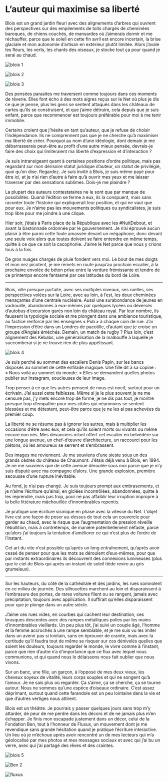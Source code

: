 # L’auteur qui maximise sa liberté

Blois est un grand jardin fleuri avec des alignements d’arbres qui ouvrent des perspectives sur des empilements de toits chargés de cheminées baroques, de chiens couchés, de mansardes où j’aimerais dormir et me réchauffer, parce que le soleil en cette fin avril est encore incertain, la brise glaciale et mon autonomie d’artisan en extérieur plutôt limitée. Alors j’avale les fleurs, les verts, les chants des oiseaux, je stocke tout ça pour quand je serai au chaud.<span id="more-43959"></span>

![blois 1](https://tcrouzet.com/images_tc/2016/04/blois1.jpg)

![blois 2](https://tcrouzet.com/images_tc/2016/04/blois2.jpg)

![blois 3](https://tcrouzet.com/images_tc/2016/04/blois3.jpg)

Des pensées parasites me traversent comme toujours dans ces moments de rêverie. Elles font écho à des mots aigres reçus sur le Net où plus je dis ce que je pense, plus les gens se sentent attaqués dans les châteaux de cartes qu’ils se construisent, et que j’aime détruire, cela depuis que je suis enfant, parce que recommencer est toujours préférable pour moi à me tenir immobile.

Certains croient que j’hésite en tant qu’auteur, que je refuse de choisir l’indépendance. Ils ne comprennent pas que je ne cherche qu’à maximiser ma liberté de créer. Pourquoi au nom d’une idéologie, dont demain je me débarrasserais peut-être au profit d’une autre mieux pensée, devrais-je faire des choix qui limiteraient ma liberté d’expression et d’interaction ?

Je suis intransigeant quant à certaines positions d’ordre politique, mais pas regardant sur mon dérisoire statut juridique d’auteur, un statut de privilégié, quoi qu’on dise. Regardez. Je suis invité à Blois, je suis même payé pour être ici, et je n’ai rien d’autre à faire qu’à ouvrir mes yeux et me laisser traverser par des sensations sublimes. Dois-je me plaindre ?

La plupart des auteurs contestataires ne le sont que par manque de possibilités. Quand l’édition se ferme à eux, ils la conspuent, mais sans raconter toute l’histoire qui expliquerait leur position, et qui ne vaut que pour eux. Je n’aime pas les mouvements politiques ou syndicalistes, je suis trop libre pour me joindre à une clique.

Hier soir, j’étais à Paris place de la République avec les #NuitDebout, et avant la bastonnade ordonnée par le gouvernement. Je n’ai éprouvé aucun plaisir à être parmi cette foule amassée devant un mégaphone, donc devant une seule voix alors que toutes doivent se faire entendre en même temps, quitte à ce que ce soit la cacophonie. J’aime le Net parce que nous y crions tous à la fois.

De gros nuages chargés de pluie fondent vers moi. Le bout de mes doigts et mon nez picotent, je me remets en route jusqu’au prochain escalier, à la prochaine envolée de béton prise entre la verdure frémissante et tendre de ce printemps encore fantasmé par ces latitudes du bord de Loire.

---

Blois, ville presque parfaite, avec ses multiples niveaux, ses ruelles, ses perspectives volées sur la Loire, avec au loin, à l’est, les deux cheminées menaçantes d’une centrale nucléaire. Aussi une surabondance de jeunes en vadrouille, abandonnés à eux-mêmes par quelques lycées ou déversés d’autobus d’excursion garés non loin du château royal. Par leur nombre, ils faussent la typologie sociale et me plongent dans une ambiance touristique, au factice renforcé par les enseignes « Pub » à chaque coin de rue. J’ai l’impression d’être dans un Londres de pacotille, d’autant que je croise un groupe d’Anglais éméchés. Demain, un match de rugby ? Plus loin, c’est alignement des Kebabs, une généralisation de la malbouffe à laquelle je succomberai si je ne trouve rien de plus appétissant.

![blois 4](https://tcrouzet.com/images_tc/2016/04/blois4.jpg)

Je suis perché au sommet des escaliers Denis Papin, sur les bancs disposés au sommet de cette enfilade magique. Une fille dit à sa copine : « Nous voilà au sommet du monde. » Elles se demandent quelles photos publier sur Instagram, soucieuses de leur image.

Trop penser à ce que les autres pensent de nous est nocif, surtout pour un écrivain. J’ai aussi cette faiblesse. Même si je le plus souvent je ne me censure pas, j’y mets encore trop de forme, je ne dis pas tout, je montre presque trop d’empathie pour mes cibles qui néanmoins se sentent blessées et me détestent, peut-être parce que je ne les ai pas achevées du premier coup.

La liberté ne se résume pas à ignorer les autres, mais à multiplier les occasions d’être avec eux, et cela qu’ils soient morts ou vivants ou même encore non nés. Mes devanciers m’ont offert cet escalier en belvédère sur une longue avenue, un chef-d’œuvre d’architecture, un raccourci pour les piétons, où les amoureux se serrent et s’embrassent.

Des images me reviennent. Je me souviens d’une sieste sous un des grands cèdres du château de Chaumont. J’étais déjà venu à Blois, en 1994. Je ne me souviens que de cette avenue déroulée sous moi parce que je m’y suis disputé avec ma compagne d’alors. Une grande explosion, première secousse d’une rupture inévitable.

Au fond, je n’ai pas changé. Je suis toujours prompt aux embrasements, et je n’aime l’écriture qu’ainsi, en giclées incontrôlées, abandonnées, quitte à les reprendre, mais pas trop, pour ne pas affaiblir leur irruption impropre à la belle littérature mâchouillée d’innombrables repentis.

Je pratique une écriture sismique en phase avec la vitesse du Net. L’objet livre est une façon de poser au-dessus de tout cela un couvercle pour garder au chaud, avec le risque que l’augmentation de pression réveille l’ébullition, mais à contretemps, de manière potentiellement néfaste, parce qu’alors j’ai toujours la tentation d’améliorer ce qui n’est plus de l’ordre de l’instant.

Cet art du vite n’est possible qu’après un long entraînement, qu’après avoir cessé de penser pour que les mots se déroulent d’eux-mêmes, pour que par instants extraordinaires ils découvrent des connexions lumineuses (plus que le ciel de Blois qui après un instant de soleil tiède revire au gris grumeleux).

---

Sur les hauteurs, du côté de la cathédrale et des jardins, les rues somnolent en ce milieu de journée. Des silhouettes marchent au loin et disparaissent à l’embrasure des portes, de rares voitures filent ou se rangent, jamais avec précipitation, toujours avec application. Il suffirait qu’elles disparaissent pour que je plonge dans un autre siècle.

J’aime ces rues vides, en courbes qui cachent leur destination, ces brusques descentes avec des rampes métalliques polies par les mains d’innombrables vieillards. Un peu plus tôt, j’ai suivi un couple âgé, l’homme et la femme accrochés à une rampe semblable, et je me suis vu les imiter dans un avenir pas si lointain, sans en éprouver de crainte, mais avec la certitude qu’il faudra tout de même se risquer sur ces dénivelés quelles que soient les douleurs, toujours regarder le monde, le vivre comme à l’instant, parce que rien d’autre n’a d’importance que ce flux avec lequel nous communions, et qui quand nous le délaissons nous fait oublier que nous vivons.

Sur un banc, une fille, un garçon, à l’opposé de mes deux vieux, les cheveux soyeux de vitalité, leurs corps souples et qui ne songent qu’à l’amour. Je ne sais plus où regarder. Ça s’aime, ça se cherche, ça se tourne autour. Nous ne sommes qu’une espèce d’oiseaux ordinaire. C’est assez déprimant, surtout quand cette farandole est un peu lointaine dans la vie et que d’autres vertiges nous attirent.

Blois est un théâtre. Je pourrais y passer quelques jours sans trop m’y attarder, de peur de me perdre dans les décors et de ne jamais plus m’en échapper. Je finis mon escapade justement dans un décor, celui de la Fondation Ben, tout à l’honneur de Fluxux, un mouvement dont je me revendique sans grande hésitation quand je pratique l’écriture interactive. Un lieu où je m’échoue après avoir rencontré un de mes lecteurs qui m’a géolocalisé par mes photos et mes messages sociaux et avec qui j’ai bu un verre, avec qui j’ai partagé des rêves et des craintes.

![blois 5](https://tcrouzet.com/images_tc/2016/04/blois5.jpg)

![Ben 2](https://tcrouzet.com/images_tc/2016/04/blois6.jpg)

![fluxus](https://tcrouzet.com/images_tc/2016/04/fluxus.jpg)